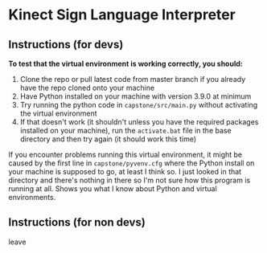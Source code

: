 # Kinect Sign Language Interpreter

## Instructions (for devs)
**To test that the virtual environment is working correctly, you should:**
1. Clone the repo or pull latest code from master branch if you already have the repo cloned onto your machine
2. Have Python installed on your machine with version 3.9.0 at minimum
3. Try running the python code in ```capstone/src/main.py``` without activating the virtual environment
4. If that doesn't work (it shouldn't unless you have the required packages installed on your machine), run the ```activate.bat``` file in the base directory and then try again (it should work this time)

If you encounter problems running this virtual environment, it might be caused by the first line in ```capstone/pyvenv.cfg``` where the Python install on your machine is supposed to go, at least I think so. I just looked in that directory and there's nothing in there so I'm not sure how this program is running at all. Shows you what I know about Python and virtual environments.

## Instructions (for non devs)
leave
